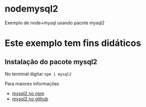 # nodemysql2
Exemplo de node+mysql usando pacote mysql2

# Este exemplo tem fins didáticos

## Instalação do pacote mysql2
No terminal digitar `npm i mysql2`

Para maiores informações 
* [mysql2 no npm](https://www.npmjs.com/package/mysql2)
* [mysql2 no github](https://github.com/sidorares/node-mysql2#readme)
